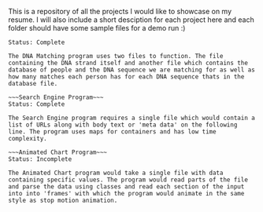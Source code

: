 This is a repository of all the projects I would like to showcase on my resume. I will also include a short desciption for each project here and each folder should have some sample files for a demo run :)

~~~DNA Matching Program~~~
Status: Complete

The DNA Matching program uses two files to function. The file containing the DNA strand itself and another file which contains the database of people and the DNA sequence we are matching for as well as how many matches each person has for each DNA sequence thats in the database file.

~~~Search Engine Program~~~
Status: Complete

The Search Engine program requires a single file which would contain a list of URLs along with body text or 'meta data' on the following line. The program uses maps for containers and has low time complexity.

~~~Animated Chart Program~~~
Status: Incomplete

The Animated Chart program would take a single file with data containing specific values. The program would read parts of the file and parse the data using classes and read each section of the input into into 'frames' with which the program would animate in the same style as stop motion animation.
